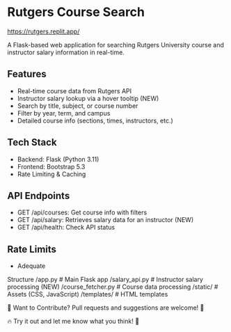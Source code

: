 # Rutgers Course Search

https://rutgers.replit.app/

A Flask-based web application for searching Rutgers University course and instructor salary information in real-time.

## Features
- Real-time course data from Rutgers API
- Instructor salary lookup via a hover tooltip (NEW)
- Search by title, subject, or course number
- Filter by year, term, and campus
- Detailed course info (sections, times, instructors, etc.)

## Tech Stack
- Backend: Flask (Python 3.11)
- Frontend: Bootstrap 5.3
- Rate Limiting & Caching

## API Endpoints
- GET /api/courses: Get course info with filters
- GET /api/salary: Retrieves salary data for an instructor (NEW)
- GET /api/health: Check API status

## Rate Limits
- Adequate

Structure
/app.py                 # Main Flask app
/salary_api.py          # Instructor salary processing (NEW)
/course_fetcher.py      # Course data processing
/static/                # Assets (CSS, JavaScript)
/templates/             # HTML templates


🎯 Want to Contribute?
Pull requests and suggestions are welcome! 🎉

🔥 Try it out and let me know what you think! 🚀

